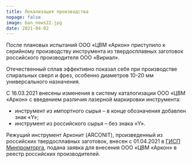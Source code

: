 ```yaml
---
title: Локализация производства
nopage: false
image: ban_news22.jpg
date: 2021-04-02
---
```

После плановых испытаний ООО «ЦВМ «Аркон» приступило к серийному производству инструмента из твердосплавных заготовок российского производителя ООО «Вириал».

Отечественный сплав эффективно показал себя при производстве спиральных сверл и фрез, особенно диаметров 10-20 мм универсального назначения.

С 16.03.2021 внесены изменения в систему каталогизации ООО «ЦВМ «Аркон» с введением различия лазерной маркировки инструмента:

* инструмент из импортного сырья – в конце обозначения добавлен знак «Y»;
* инструмент из российского сырья – без знака «Y».

Режущий инструмент Арконит (ARCONIT), произведенный из российских твердосплавных заготовок, внесен с 01.04.2021 в [ГИСП Минпромторга](https://gisp.gov.ru/goods/#/product/1961609), подана заявка для внесения ООО «ЦВМ «Аркон» в реестр российских производителей.